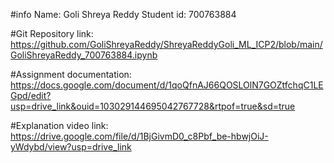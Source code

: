 #info
Name: Goli Shreya Reddy
Student id: 700763884

#Git Repository link:
https://github.com/GoliShreyaReddy/ShreyaReddyGoli_ML_ICP2/blob/main/GoliShreyaReddy_700763884.ipynb

#Assignment documentation: 
https://docs.google.com/document/d/1qoQfnAJ66QOSLOlN7GOZtfchqC1LEGpd/edit?usp=drive_link&ouid=103029144695042767728&rtpof=true&sd=true 

#Explanation video link:
https://drive.google.com/file/d/1BjGivmD0_c8Pbf_be-hbwjOiJ-yWdybd/view?usp=drive_link
